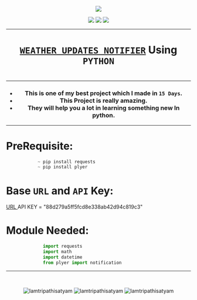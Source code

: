 <p align="center">
<img src="https://icons.iconarchive.com/icons/oxygen-icons.org/oxygen/128/Status-weather-showers-day-icon.png" />
</p>

<p align="center">
<img src="https://forthebadge.com/images/badges/for-you.svg" />
<img src="http://ForTheBadge.com/images/badges/made-with-python.svg" />
<img src="https://forthebadge.com/images/badges/built-by-developers.svg" />
</p>

_______________________________
### <h1 align="center"><a href="https://github.com/Iamtripathisatyam/Weather_Updates_Notifier/blob/main/Weather_Updates.py">**`WEATHER UPDATES NOTIFIER`**</a> Using `PYTHON`<h1/>
_______________________________

<h3 align="center">
  
- This is one of my best project which I made in `15 Days`.
- This Project is really amazing.
- They will help you a lot in learning something new In python.

</h3>

_______________________________

# PreRequisite:
```python
            ~ pip install requests
            ~ pip install plyer
```


# Base `URL` and `API` Key:
<a href="https://api.openweathermap.org/data/2.5/weather?"> URL </a> 
API KEY = "88d279a5ff5fcd8e338ab42d94c819c3"
             

# Module Needed:
```python 
              import requests
              import math
              import datetime
              from plyer import notification
```

_________________________________

<br/>
<p align="center">
<img src="https://badges.pufler.dev/visits/Iamtripathisatyam/Weather_Updates_Notifier?style=for-the-badge&logo=github&logoColor=yellow" alt=Iamtripathisatyam />
<img src="https://badges.pufler.dev/updated/Iamtripathisatyam/Weather_Updates_Notifier?style=for-the-badge&logo=github&logoColor=yellow" alt=Iamtripathisatyam />
<img src="https://badges.pufler.dev/created/Iamtripathisatyam/Weather_Updates_Notifier?style=for-the-badge&logo=github&logoColor=yellow" alt=Iamtripathisatyam />
</p>

